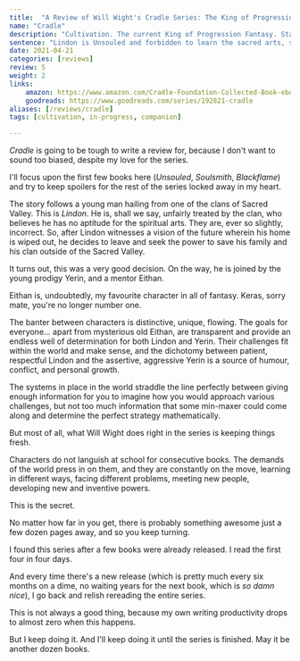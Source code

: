 ```yaml
---
title:  "A Review of Will Wight's Cradle Series: The King of Progression Fantasy"
name: "Cradle"
description: "Cultivation. The current King of Progression Fantasy. Staggeringly good. Amazing characters, strong motivation, a beautiful system, rich world, and fast pace, it's a dream come true to read."
sentence: "Lindon is Unsouled and forbidden to learn the sacred arts, so he forges his own Path."
date: 2021-04-21
categories: [reviews]
review: S
weight: 2
links:
    amazon: https://www.amazon.com/Cradle-Foundation-Collected-Book-ebook/dp/B076G8DVN6
    goodreads: https://www.goodreads.com/series/192821-cradle
aliases: [/reviews/cradle]
tags: [cultivation, in-progress, companion]

---
```


*Cradle* is going to be tough to write a review for, because I don't want to sound too biased, despite my love for the series.

I'll focus upon the first few books here (*Unsouled*, *Soulsmith*, *Blackflame*) and try to keep spoilers for the rest of the series locked away in my heart.

The story follows a young man hailing from one of the clans of Sacred Valley. This is *Lindon*. He is, shall we say, unfairly treated by the clan, who believes he has no aptitude for the spiritual arts. They are, ever so slightly, incorrect. So, after Lindon witnesses a vision of the future wherein his home is wiped out, he decides to leave and seek the power to save his family and his clan outside of the Sacred Valley.

It turns out, this was a very good decision. On the way, he is joined by the young prodigy Yerin, and a mentor Eithan. 

Eithan is, undoubtedly, my favourite character in all of fantasy. Keras, sorry mate, you're no longer number one.

The banter between characters is distinctive, unique, flowing. The goals for everyone... apart from mysterious old Eithan, are transparent and provide an endless well of determination for both Lindon and Yerin. Their challenges fit within the world and make sense, and the dichotomy between patient, respectful Lindon and the assertive, aggressive Yerin is a source of humour, conflict, and personal growth.

The systems in place in the world straddle the line perfectly between giving enough information for you to imagine how you would approach various challenges, but not too much information that some min-maxer could come along and determine the perfect strategy mathematically.

But most of all, what Will Wight does right in the series is keeping things fresh.

Characters do not languish at school for consecutive books. The demands of the world press in on them, and they are constantly on the move, learning in different ways, facing different problems, meeting new people, developing new and inventive powers.

This is the secret.

No matter how far in you get, there is probably something awesome just a few dozen pages away, and so you keep turning.

I found this series after a few books were already released. I read the first four in four days.

And every time there's a new release (which is pretty much every six months on a dime, no waiting years for the next book, which is *so damn nice*), I go back and relish rereading the entire series. 

This is not always a good thing, because my own writing productivity drops to almost zero when this happens.

But I keep doing it. And I'll keep doing it until the series is finished. May it be another dozen books.